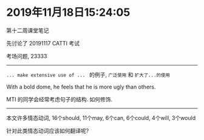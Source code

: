 # 2019年11月18日15:24:05

第十二周课堂笔记

先讨论了 20191117 CATTI 考试

考场问题, 23333

---

 `... make extensive use of ... ` 的例子, `广泛使用` 和 `扩大了...的使用` 

With a bold dome, he feels that he is more ugly than others.

MTI 的同学会经常考虑句子的结构. 如何修饰.

---

本文许多情态动词, 16个should, 11个may, 6个can, 6个could, 4个will, 3个would

针对此类情态动词应该如何翻译呢?

